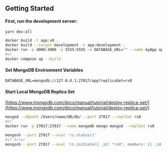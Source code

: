 ```

```

## Getting Started

#### First, run the development server:

```bash
yarn dev:all
```

```bash
docker build -t app:v0 .
docker build --target development -t app:development .
docker run -p 4000:3000 -p 5555:5555 -e DATABASE_URL="" --name myApp app:development
#or
docker compose up --build
```

#### Set MongoDB Environment Variables

```env
DATABASE_URL=mongodb://127.0.0.1:27017/app?replicaSet=rs0
```

#### Start Local MongoDB Replica Set

[https://www.mongodb.com/docs/manual/tutorial/deploy-replica-set/](https://www.mongodb.com/docs/manual/tutorial/deploy-replica-set/)

```bash
mongod --dbpath /Users/name/DB/db/ --port 27017 --replSet rs0
#or
docker run -p 27017:27017 --name mongodb mongo mongod --replSet rs0
```

```bash
mongosh --port 27017 --eval 'rs.status()'
#if Error
mongosh --port 27017 --eval 'rs.initiate({ _id: "rs0", members: [{ _id: 0, host: "localhost:27017" }] });'
```
